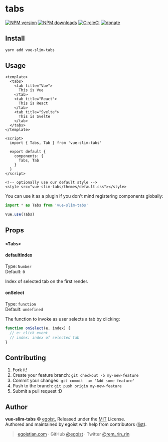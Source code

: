 # tabs

[![NPM version](https://img.shields.io/npm/v/vue-slim-tabs.svg?style=flat)](https://npmjs.com/package/vue-slim-tabs) [![NPM downloads](https://img.shields.io/npm/dm/vue-slim-tabs.svg?style=flat)](https://npmjs.com/package/vue-slim-tabs) [![CircleCI](https://circleci.com/gh/egoist/vue-slim-tabs/tree/master.svg?style=shield)](https://circleci.com/gh/egoist/vue-slim-tabs/tree/master)  [![donate](https://img.shields.io/badge/$-donate-ff69b4.svg?maxAge=2592000&style=flat)](https://github.com/egoist/donate)

## Install

```bash
yarn add vue-slim-tabs
```

## Usage

```vue
<template>
  <tabs>
    <tab title="Vue">
      This is Vue
    </tab>
    <tab title="React">
      This is React
    </tab>
    <tab title="Svelte">
      This is Svelte
    </tab>
  </tabs>
</template>

<script>
  import { Tabs, Tab } from 'vue-slim-tabs'

  export default {
    components: {
      Tabs, Tab
    }
  }
</script>

<!-- optionally use our default style -->
<style src="vue-slim-tabs/themes/default.css"></style>
```

You can use it as a plugin if you don't mind registering components globally:

```js
import * as Tabs from 'vue-slim-tabs'

Vue.use(Tabs)
```

## Props

### `<Tabs>`

#### defaultIndex

Type: `Number`<br>
Default: `0`

Index of selected tab on the first render.

#### onSelect

Type: `function`<br>
Default: `undefined`

The function to invoke as user selects a tab by clicking:

```js
function onSelect(e, index) {
  // e: click event
  // index: index of selected tab
}
```

## Contributing

1. Fork it!
2. Create your feature branch: `git checkout -b my-new-feature`
3. Commit your changes: `git commit -am 'Add some feature'`
4. Push to the branch: `git push origin my-new-feature`
5. Submit a pull request :D


## Author

**vue-slim-tabs** © [egoist](https://github.com/egoist), Released under the [MIT](./LICENSE) License.<br>
Authored and maintained by egoist with help from contributors ([list](https://github.com/egoist/vue-slim-tabs/contributors)).

> [egoistian.com](https://egoistian.com) · GitHub [@egoist](https://github.com/egoist) · Twitter [@rem_rin_rin](https://twitter.com/rem_rin_rin)
